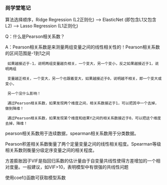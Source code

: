 ### 尚学堂笔记

算法选择顺序，Ridge Regression (L2正则化) --> ElasticNet (即包含L1又包含L2) --> Lasso Regression (L1正则化)


Q：什么是Pearson相关系数？

  A：Pearson相关系数是来测量两组变量之间的线性相关性的！Pearson相关系数的区间范围是-1到1之间

     如果越接近于-1，说明两组变量越负相关，一个变大，另一个变小，反之如果越接近于1，说明两组

     变量越正相关，一个变大，另一个也跟着变大，如果越接近于0，说明越不相关，即一个变大或变小，

     另一个没什么影响！

     通过Pearson相关系数，如果发现两个维度之间，相关系数接近于1，可以把其中一个去掉，做到降维！

     通过Pearson相关系数，如果发现某个维度和结果Y之间的相关系数接近于0，可以把这个维度去掉，降维！

pearson相关系数用于连续数据，spearman相关系数用于分类数据。

Pearson积差相关系数衡量了两个定量变量之间的线性相关程度。Spearman等级相关系数则衡量分级定序变量之间的相关程度。

方差膨胀因子VIF是指回归系数的估计量由于自变量共线性使得方差增加的一个相对度量。一般建议，如VIF>10，表明模型中有很强的共线性问题

使用coef()函数可获取模型系数
